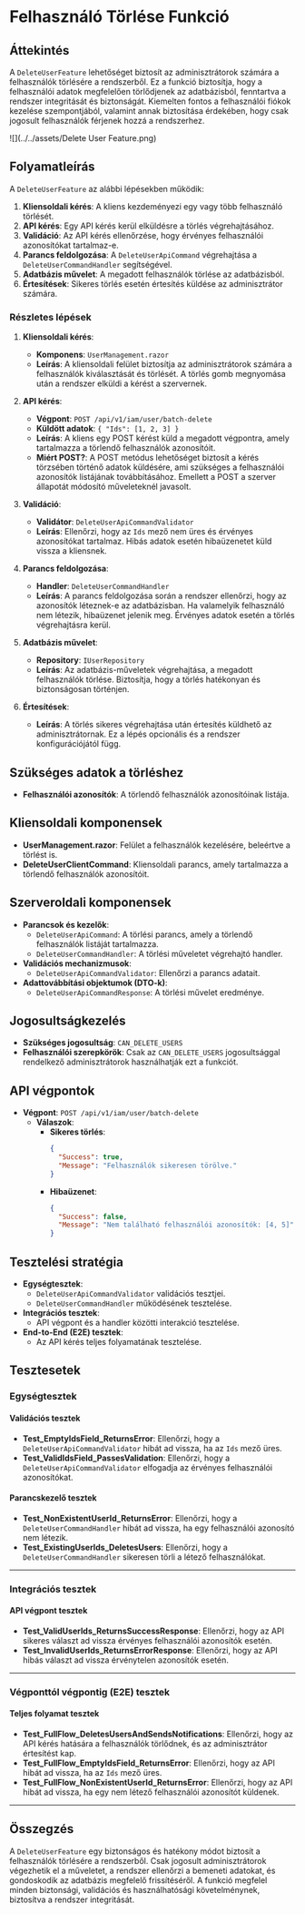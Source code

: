 # Felhasználó Törlése Funkció

## Áttekintés
A `DeleteUserFeature` lehetőséget biztosít az adminisztrátorok számára a felhasználók törlésére a rendszerből. Ez a funkció biztosítja, hogy a felhasználói adatok megfelelően törlődjenek az adatbázisból, fenntartva a rendszer integritását és biztonságát. Kiemelten fontos a felhasználói fiókok kezelése szempontjából, valamint annak biztosítása érdekében, hogy csak jogosult felhasználók férjenek hozzá a rendszerhez.

![](../../assets/Delete User Feature.png)

## Folyamatleírás
A `DeleteUserFeature` az alábbi lépésekben működik:

1. **Kliensoldali kérés**: A kliens kezdeményezi egy vagy több felhasználó törlését.
2. **API kérés**: Egy API kérés kerül elküldésre a törlés végrehajtásához.
3. **Validáció**: Az API kérés ellenőrzése, hogy érvényes felhasználói azonosítókat tartalmaz-e.
4. **Parancs feldolgozása**: A `DeleteUserApiCommand` végrehajtása a `DeleteUserCommandHandler` segítségével.
5. **Adatbázis művelet**: A megadott felhasználók törlése az adatbázisból.
6. **Értesítések**: Sikeres törlés esetén értesítés küldése az adminisztrátor számára.

### Részletes lépések
1. **Kliensoldali kérés**:
    - **Komponens**: `UserManagement.razor`
    - **Leírás**: A kliensoldali felület biztosítja az adminisztrátorok számára a felhasználók kiválasztását és törlését. A törlés gomb megnyomása után a rendszer elküldi a kérést a szervernek.

2. **API kérés**:
    - **Végpont**: `POST /api/v1/iam/user/batch-delete`
    - **Küldött adatok**: `{ "Ids": [1, 2, 3] }`
    - **Leírás**: A kliens egy POST kérést küld a megadott végpontra, amely tartalmazza a törlendő felhasználók azonosítóit.
    - **Miért POST?**: A POST metódus lehetőséget biztosít a kérés törzsében történő adatok küldésére, ami szükséges a felhasználói azonosítók listájának továbbításához. Emellett a POST a szerver állapotát módosító műveleteknél javasolt.

3. **Validáció**:
    - **Validátor**: `DeleteUserApiCommandValidator`
    - **Leírás**: Ellenőrzi, hogy az `Ids` mező nem üres és érvényes azonosítókat tartalmaz. Hibás adatok esetén hibaüzenetet küld vissza a kliensnek.

4. **Parancs feldolgozása**:
    - **Handler**: `DeleteUserCommandHandler`
    - **Leírás**: A parancs feldolgozása során a rendszer ellenőrzi, hogy az azonosítók léteznek-e az adatbázisban. Ha valamelyik felhasználó nem létezik, hibaüzenet jelenik meg. Érvényes adatok esetén a törlés végrehajtásra kerül.

5. **Adatbázis művelet**:
    - **Repository**: `IUserRepository`
    - **Leírás**: Az adatbázis-műveletek végrehajtása, a megadott felhasználók törlése. Biztosítja, hogy a törlés hatékonyan és biztonságosan történjen.

6. **Értesítések**:
    - **Leírás**: A törlés sikeres végrehajtása után értesítés küldhető az adminisztrátornak. Ez a lépés opcionális és a rendszer konfigurációjától függ.

## Szükséges adatok a törléshez
- **Felhasználói azonosítók**: A törlendő felhasználók azonosítóinak listája.

## Kliensoldali komponensek
- **UserManagement.razor**: Felület a felhasználók kezelésére, beleértve a törlést is.
- **DeleteUserClientCommand**: Kliensoldali parancs, amely tartalmazza a törlendő felhasználók azonosítóit.

## Szerveroldali komponensek
- **Parancsok és kezelők**:
    - `DeleteUserApiCommand`: A törlési parancs, amely a törlendő felhasználók listáját tartalmazza.
    - `DeleteUserCommandHandler`: A törlési műveletet végrehajtó handler.
- **Validációs mechanizmusok**:
    - `DeleteUserApiCommandValidator`: Ellenőrzi a parancs adatait.
- **Adattovábbítási objektumok (DTO-k)**:
    - `DeleteUserApiCommandResponse`: A törlési művelet eredménye.

## Jogosultságkezelés
- **Szükséges jogosultság**: `CAN_DELETE_USERS`
- **Felhasználói szerepkörök**: Csak az `CAN_DELETE_USERS` jogosultsággal rendelkező adminisztrátorok használhatják ezt a funkciót.

## API végpontok
- **Végpont**: `POST /api/v1/iam/user/batch-delete`
    - **Válaszok**:
        - **Sikeres törlés**:
           ```json
           {
             "Success": true,
             "Message": "Felhasználók sikeresen törölve."
           }
           ```
        - **Hibaüzenet**:
           ```json
           {
             "Success": false,
             "Message": "Nem található felhasználói azonosítók: [4, 5]"
           }
           ```

## Tesztelési stratégia
- **Egységtesztek**:
    - `DeleteUserApiCommandValidator` validációs tesztjei.
    - `DeleteUserCommandHandler` működésének tesztelése.
- **Integrációs tesztek**:
    - API végpont és a handler közötti interakció tesztelése.
- **End-to-End (E2E) tesztek**:
    - Az API kérés teljes folyamatának tesztelése.

## Tesztesetek

### Egységtesztek

#### Validációs tesztek

- **Test_EmptyIdsField_ReturnsError**: Ellenőrzi, hogy a `DeleteUserApiCommandValidator` hibát ad vissza, ha az `Ids` mező üres.
- **Test_ValidIdsField_PassesValidation**: Ellenőrzi, hogy a `DeleteUserApiCommandValidator` elfogadja az érvényes felhasználói azonosítókat.

#### Parancskezelő tesztek

- **Test_NonExistentUserId_ReturnsError**: Ellenőrzi, hogy a `DeleteUserCommandHandler` hibát ad vissza, ha egy felhasználói azonosító nem létezik.
- **Test_ExistingUserIds_DeletesUsers**: Ellenőrzi, hogy a `DeleteUserCommandHandler` sikeresen törli a létező felhasználókat.

---

### Integrációs tesztek

#### API végpont tesztek

- **Test_ValidUserIds_ReturnsSuccessResponse**: Ellenőrzi, hogy az API sikeres választ ad vissza érvényes felhasználói azonosítók esetén.
- **Test_InvalidUserIds_ReturnsErrorResponse**: Ellenőrzi, hogy az API hibás választ ad vissza érvénytelen azonosítók esetén.

---

### Végponttól végpontig (E2E) tesztek

#### Teljes folyamat tesztek

- **Test_FullFlow_DeletesUsersAndSendsNotifications**: Ellenőrzi, hogy az API kérés hatására a felhasználók törlődnek, és az adminisztrátor értesítést kap.
- **Test_FullFlow_EmptyIdsField_ReturnsError**: Ellenőrzi, hogy az API hibát ad vissza, ha az `Ids` mező üres.
- **Test_FullFlow_NonExistentUserId_ReturnsError**: Ellenőrzi, hogy az API hibát ad vissza, ha egy nem létező felhasználói azonosítót küldenek.

---

## Összegzés

A `DeleteUserFeature` egy biztonságos és hatékony módot biztosít a felhasználók törlésére a rendszerből. Csak jogosult adminisztrátorok végezhetik el a műveletet, a rendszer ellenőrzi a bemeneti adatokat, és gondoskodik az adatbázis megfelelő frissítéséről. A funkció megfelel minden biztonsági, validációs és használhatósági követelménynek, biztosítva a rendszer integritását.


